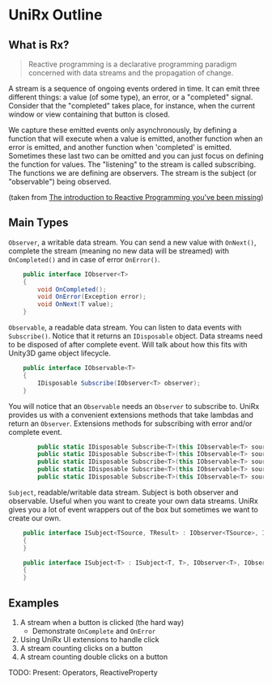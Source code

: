 # UniRx Outline

## What is Rx?

> Reactive programming is a declarative programming paradigm concerned with data streams and the propagation of change.

A stream is a sequence of ongoing events ordered in time. It can emit three different things: a value (of some type), an error, or a "completed" signal. Consider that the "completed" takes place, for instance, when the current window or view containing that button is closed.

We capture these emitted events only asynchronously, by defining a function that will execute when a value is emitted, another function when an error is emitted, and another function when 'completed' is emitted. Sometimes these last two can be omitted and you can just focus on defining the function for values. The "listening" to the stream is called subscribing. The functions we are defining are observers. The stream is the subject (or "observable") being observed.

(taken from [The introduction to Reactive Programming you've been missing](https://gist.github.com/staltz/868e7e9bc2a7b8c1f754))


## Main Types

`Observer`, a writable data stream. You can send a new value with `OnNext()`, complete the stream (meaning no new data will be streamed) with `OnCompleted()` and in case of error `OnError()`.
```C#
    public interface IObserver<T>
    {
        void OnCompleted();
        void OnError(Exception error);
        void OnNext(T value);
    }
```

`Observable`, a readable data stream. You can listen to data events with `Subscribe()`. Notice that it returns an `IDisposable` object. Data streams need to be disposed of after complete event. Will talk about how this fits with Unity3D game object lifecycle. 
```C#
    public interface IObservable<T>
    {
        IDisposable Subscribe(IObserver<T> observer);
    }
```

You will notice that an `Observable` needs an `Observer` to subscribe to. UniRx provides us with a convenient extensions methods that take lambdas and return an `Observer`. Extensions  methods for subscribing with error and/or complete event.

```C#
        public static IDisposable Subscribe<T>(this IObservable<T> source);
        public static IDisposable Subscribe<T>(this IObservable<T> source, Action<T> onNext);
        public static IDisposable Subscribe<T>(this IObservable<T> source, Action<T> onNext, Action<Exception> onError);
        public static IDisposable Subscribe<T>(this IObservable<T> source, Action<T> onNext, Action onCompleted);
        public static IDisposable Subscribe<T>(this IObservable<T> source, Action<T> onNext, Action<Exception> onError, Action onCompleted);
```

`Subject`, readable/writable data stream. Subject is both observer and observable. Useful when you want to create your own data streams. UniRx gives you a lot of event wrappers out of the box but sometimes we want to create our own.

```C#
    public interface ISubject<TSource, TResult> : IObserver<TSource>, IObservable<TResult>
    {
    }

    public interface ISubject<T> : ISubject<T, T>, IObserver<T>, IObservable<T>
    {
    }
```


## Examples

1. A stream when a button is clicked (the hard way)
    * Demonstrate `OnComplete` and `OnError`
1. Using UniRx UI extensions to handle click
1. A stream counting clicks on a button
1. A stream counting double clicks on a button



TODO: Present: Operators, ReactiveProperty